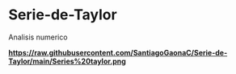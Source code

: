 # Serie-de-Taylor
Analisis numerico


**https://raw.githubusercontent.com/SantiagoGaonaC/Serie-de-Taylor/main/Series%20taylor.png**
